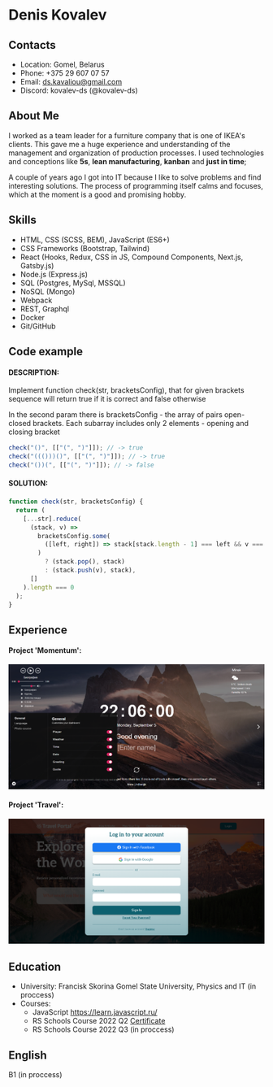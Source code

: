 # Denis Kovalev

## Contacts

- Location: Gomel, Belarus
- Phone: +375 29 607 07 57
- Email: ds.kavaliou@gmail.com
- Discord: kovalev-ds (@kovalev-ds)

## About Me

I worked as a team leader for a furniture company that is one of IKEA's clients. This gave me a huge experience and understanding of the management and organization of production processes. I used technologies and conceptions like **5s**, **lean manufacturing**, **kanban** and **just in time**;

A couple of years ago I got into IT because I like to solve problems and find interesting solutions. The process of programming itself calms and focuses, which at the moment is a good and promising hobby.

## Skills

- HTML, CSS (SCSS, BEM), JavaScript (ES6+)
- CSS Frameworks (Bootstrap, Tailwind)
- React (Hooks, Redux, CSS in JS, Compound Components, Next.js, Gatsby.js)
- Node.js (Express.js)
- SQL (Postgres, MySql, MSSQL)
- NoSQL (Mongo)
- Webpack
- REST, Graphql
- Docker
- Git/GitHub

## Code example

#### DESCRIPTION:

Implement function check(str, bracketsConfig), that for given brackets sequence will return true if it is correct and false otherwise

In the second param there is bracketsConfig - the array of pairs open-closed brackets. Each subarray includes only 2 elements - opening and closing bracket

```js
check("()", [["(", ")"]]); // -> true
check("((()))()", [["(", ")"]]); // -> true
check("())(", [["(", ")"]]); // -> false
```

#### SOLUTION:

```js
function check(str, bracketsConfig) {
  return (
    [...str].reduce(
      (stack, v) =>
        bracketsConfig.some(
          ([left, right]) => stack[stack.length - 1] === left && v === right
        )
          ? (stack.pop(), stack)
          : (stack.push(v), stack),
      []
    ).length === 0
  );
}
```

## Experience

#### Project 'Momentum':

[![Project 'Momentum'](./images/momentum.png)](https://rolling-scopes-school.github.io/kovalev-ds-JSFEPRESCHOOL2022Q2/momentum/)

#### Project 'Travel':

[![Project 'Travel'](./images/travel.png)](https://rolling-scopes-school.github.io/kovalev-ds-JSFEPRESCHOOL2022Q2/Travel/)

## Education

- University: Francisk Skorina Gomel State University, Physics and IT (in proccess)
- Courses:
  - JavaScript https://learn.javascript.ru/
  - RS Schools Course 2022 Q2 [Certificate](https://app.rs.school/certificate/axrekcog)
  - RS Schools Course 2022 Q3 (in proccess)

## English

B1 (in proccess)
